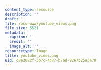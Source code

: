 ```yaml
---
content_type: resource
description: ''
draft: ''
file: /ocw-www/youtube_views.png
file_size: 5521
metadata:
  caption: ''
  credit: ''
  image_alt: ''
resourcetype: Image
title: youtube_views.png
uid: c8e2082f-3b7c-4d87-b7ad-9267b25a3a70
---
```

